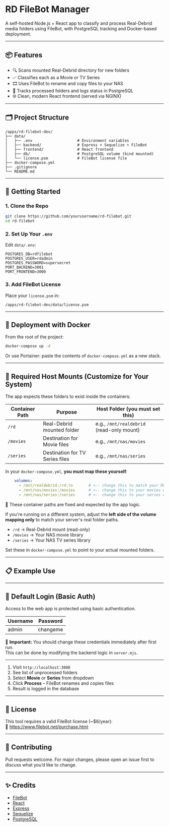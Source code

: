 # RD FileBot Manager

A self-hosted Node.js + React app to classify and process Real-Debrid media folders using FileBot, with PostgreSQL tracking and Docker-based deployment.

---

## 📦 Features

- 🔍 Scans mounted Real-Debrid directory for new folders
- ✅ Classifies each as a Movie or TV Series
- 🎞️ Uses FileBot to rename and copy files to your NAS
- 🧠 Tracks processed folders and logs status in PostgreSQL
- 🌐 Clean, modern React frontend (served via NGINX)

---

## 🗂 Project Structure

```
/apps/rd-filebot-dev/
├── data/
│   ├── .env                    # Environment variables
│   ├── backend/                # Express + Sequelize + FileBot
│   ├── frontend/               # React frontend
│   ├── db/                     # PostgreSQL volume (bind mounted)
│   └── license.psm             # FileBot license file
├── docker-compose.yml
├── .gitignore
└── README.md
```

---

## 🚀 Getting Started

### 1. Clone the Repo

```bash
git clone https://github.com/yourusername/rd-filebot.git
cd rd-filebot
```

### 2. Set Up Your `.env`

Edit `data/.env`:
```env
POSTGRES_DB=rdfilebot
POSTGRES_USER=rdadmin
POSTGRES_PASSWORD=supersecret
PORT_BACKEND=3001
PORT_FRONTEND=3000
```

### 3. Add FileBot License

Place your `license.psm` in:
```
/apps/rd-filebot-dev/data/license.psm
```

---

## 🐳 Deployment with Docker

From the root of the project:

```bash
docker-compose up -d
```

Or use Portainer: paste the contents of `docker-compose.yml` as a new stack.

---

## 🔧 Required Host Mounts (Customize for Your System)

The app expects these folders to exist inside the containers:

| Container Path | Purpose                          | Host Folder (you must set this)           |
|----------------|----------------------------------|-------------------------------------------|
| `/rd`          | Real-Debrid mounted folder       | e.g., `/mnt/realdebrid` (read-only mount) |
| `/movies`      | Destination for Movie files      | e.g., `/mnt/nas/movies`                   |
| `/series`      | Destination for TV Series files  | e.g., `/mnt/nas/series`                   |

In your `docker-compose.yml`, **you must map these yourself**:

```yaml
    volumes:
      - /mnt/realdebrid:/rd:ro       # <-- change this to match your RD mount
      - /mnt/nas/movies:/movies      # <-- change this to your movies destination
      - /mnt/nas/series:/series      # <-- change this to your series destination
```

📌 These container paths are fixed and expected by the app logic.

If you're running on a different system, adjust the **left side of the volume mapping only** to match your server's real folder paths.


- `/rd` → Real-Debrid mount (read-only)
- `/movies` → Your NAS movie library
- `/series` → Your NAS TV series library

Set these in `docker-compose.yml` to point to your actual mounted folders.

---

## 📋 Example Use

---

## 🔐 Default Login (Basic Auth)

Access to the web app is protected using basic authentication.

| Username | Password  |
|----------|-----------|
| admin    | changeme  |

🚨 **Important:** You should change these credentials immediately after first run.  
This can be done by modifying the backend logic in `server.mjs`.

---

1. Visit `http://localhost:3000`
2. See list of unprocessed folders
3. Select **Movie** or **Series** from dropdown
4. Click **Process** – FileBot renames and copies files
5. Result is logged in the database

---

## 📘 License

This tool requires a valid FileBot license (~$6/year):  
🔗 https://www.filebot.net/purchase.html

---

## 🤝 Contributing

Pull requests welcome. For major changes, please open an issue first to discuss what you’d like to change.

---

## ✨ Credits

- [FileBot](https://www.filebot.net)
- [React](https://reactjs.org)
- [Express](https://expressjs.com)
- [Sequelize](https://sequelize.org)
- [PostgreSQL](https://www.postgresql.org)
